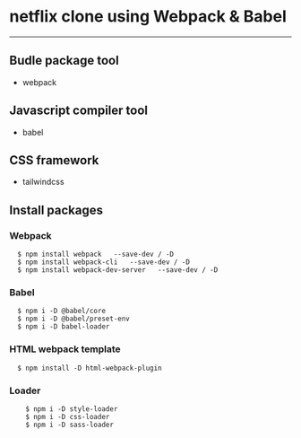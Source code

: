 # netflix clone using Webpack & Babel
***

##  Budle package tool
* webpack

## Javascript compiler tool
* babel

## CSS framework 
* tailwindcss

## Install packages

### Webpack
```console
  $ npm install webpack   --save-dev / -D
  $ npm install webpack-cli   --save-dev / -D 
  $ npm install webpack-dev-server   --save-dev / -D
``` 
### Babel
```console
  $ npm i -D @babel/core  
  $ npm i -D @babel/preset-env  	
  $ npm i -D babel-loader
```
 
### HTML webpack template
```console
  $ npm install -D html-webpack-plugin
 ```
	
### Loader
```console
    $ npm i -D style-loader
    $ npm i -D css-loader
    $ npm i -D sass-loader
```

